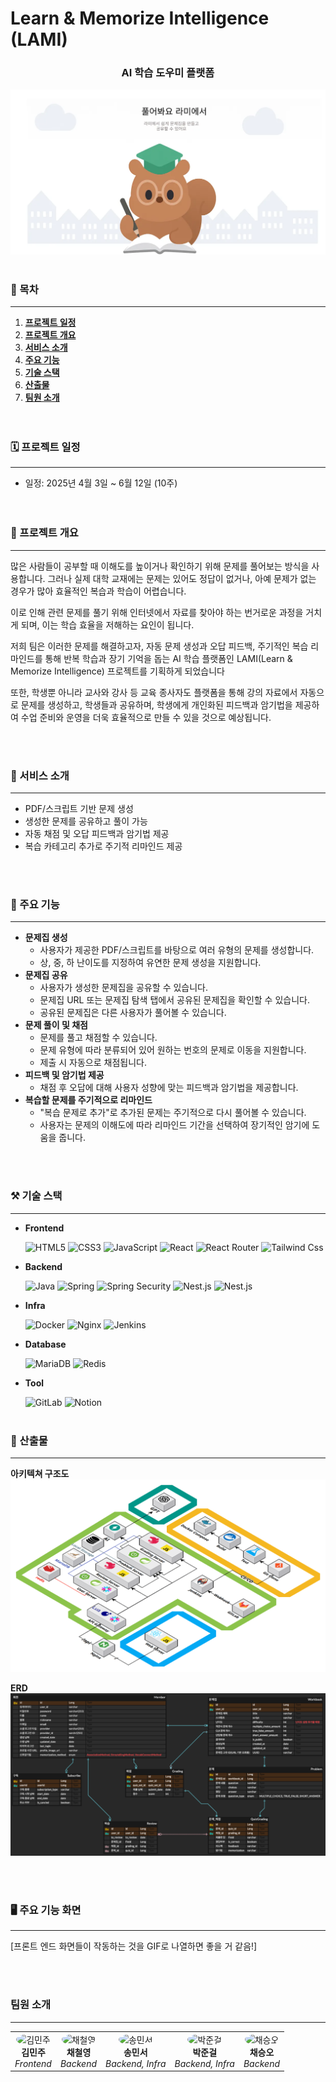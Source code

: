 #  Learn & Memorize Intelligence (LAMI)

<h3 align=center>AI 학습 도우미 플랫폼</h3>
<div style="text-align: center"><img src="./images/LAMI.png" alt="LAMI"></div>

<br>

### 📜 목차 

---

1. [**프로젝트 일정**](#1)
2. [**프로젝트 개요**](#2)
3. [**서비스 소개**](#3)
4. [**주요 기능**](#4)
5. [**기술 스택**](#5)
6. [**산출물**](#6)
7. [**팀원 소개**](#7)
   <br><br><br>

<div id="1"></div>

### 🗓️ 프로젝트 일정

---

- 일정: 2025년 4월 3일 ~ 6월 12일 (10주)
  <br><br><br>

<div id="1"></div>

### 🔎 프로젝트 개요

---
많은 사람들이 공부할 때 이해도를 높이거나 확인하기 위해 문제를 풀어보는 방식을 사용합니다. 그러나 실제 대학 교재에는 문제는 있어도 정답이 없거나, 아예 문제가 없는 경우가 많아 효율적인 복습과 학습이 어렵습니다.

이로 인해 관련 문제를 풀기 위해 인터넷에서 자료를 찾아야 하는 번거로운 과정을 거치게 되며, 이는 학습 효율을 저해하는 요인이 됩니다.

저희 팀은 이러한 문제를 해결하고자, 자동 문제 생성과 오답 피드백, 주기적인 복습 리마인드를 통해 반복 학습과 장기 기억을 돕는 AI 학습 플랫폼인 LAMI(Learn & Memorize Intelligence) 프로젝트를 기획하게 되었습니다

또한, 학생뿐 아니라 교사와 강사 등 교육 종사자도 플랫폼을 통해 강의 자료에서 자동으로 문제를 생성하고, 학생들과 공유하며, 학생에게 개인화된 피드백과 암기법을 제공하여 수업 준비와 운영을 더욱 효율적으로 만들 수 있을 것으로 예상됩니다.

<br><br>

<div id="2"></div>

### 🔎 서비스 소개

---


- PDF/스크립트 기반 문제 생성
- 생성한 문제를 공유하고 풀이 가능
- 자동 채점 및 오답 피드백과 암기법 제공
- 복습 카테고리 추가로 주기적 리마인드 제공

<br><br>

<div id="3"></div>

### 🔎 주요 기능

---

- **문제집 생성**
  - 사용자가 제공한 PDF/스크립트를 바탕으로 여러 유형의 문제를 생성합니다. 
  - 상, 중, 하 난이도를 지정하여 유연한 문제 생성을 지원합니다.
- **문제집 공유**
  - 사용자가 생성한 문제집을 공유할 수 있습니다. 
  - 문제집 URL 또는 문제집 탐색 탭에서 공유된 문제집을 확인할 수 있습니다.
  - 공유된 문제집은 다른 사용자가 풀어볼 수 있습니다. 
- **문제 풀이 및 채점**
  - 문제를 풀고 채점할 수 있습니다. 
  - 문제 유형에 따라 분류되어 있어 원하는 번호의 문제로 이동을 지원합니다.
  - 제출 시 자동으로 채점됩니다. 
- **피드백 및 암기법 제공**
  - 채점 후 오답에 대해 사용자 성향에 맞는 피드백과 암기법을 제공합니다.
- **복습할 문제를 주기적으로 리마인드**
  - "복습 문제로 추가"로 추가된 문제는 주기적으로 다시 풀어볼 수 있습니다.
  - 사용자는 문제의 이해도에 따라 리마인드 기간을 선택하여 장기적인 암기에 도움을 줍니다.

<br><br>

<div id="4"></div>

### ⚒️ 기술 스택

---


- **Frontend**

  ![HTML5](https://img.shields.io/badge/HTML5-E34F26?style=for-the-badge&logo=html5&logoColor=white)
  ![CSS3](https://img.shields.io/badge/CSS3-1572B6?style=for-the-badge&logo=css3&logoColor=white)
  ![JavaScript](https://img.shields.io/badge/javascript-F7DF1E?style=for-the-badge&logo=javascript&logoColor=black)
  ![React](https://img.shields.io/badge/react-61DAFB?style=for-the-badge&logo=react&logoColor=black)
  ![React Router](https://img.shields.io/badge/React_Router-CA4245?style=for-the-badge&logo=react-router&logoColor=white)
  ![Tailwind Css](https://img.shields.io/badge/Tailwind-38B2AC?style=for-the-badge&logo=tailwind-css&logoColor=white)

- **Backend**

  ![Java](https://img.shields.io/badge/java-007396?style=for-the-badge&logo=java&logoColor=white)
  ![Spring](https://img.shields.io/badge/spring-6DB33F?style=for-the-badge&logo=spring&logoColor=white)
  ![Spring Security](https://img.shields.io/badge/spring_security-6DB33F?style=for-the-badge&logo=spring_security&logoColor=white)
  ![Nest.js](https://img.shields.io/badge/-NestJs-ea2845?style=for-the-badge&logo=nestjs&logoColor=white)
  ![Nest.js](https://img.shields.io/badge/FastAPI-005571?style=for-the-badge&logo=fastapi)
- **Infra**

  ![Docker](https://img.shields.io/badge/Docker-2496ED?style=for-the-badge&logo=docker&logoColor=white)
  ![Nginx](https://img.shields.io/badge/nginx-009639?style=for-the-badge&logo=nginx&logoColor=white)
  ![Jenkins](https://img.shields.io/badge/jenkins-D24939?style=for-the-badge&logo=jenkins&logoColor=white)

- **Database**

  ![MariaDB](https://img.shields.io/badge/MariaDB-003545?style=for-the-badge&logo=mariadb&logoColor=white)
  ![Redis](https://img.shields.io/badge/redis-FF4438?style=for-the-badge&logo=redis&logoColor=white)

- **Tool**

  ![GitLab](https://img.shields.io/badge/gitlab-FC6D26?style=for-the-badge&logo=gitlab&logoColor=white)
  ![Notion](https://img.shields.io/badge/notion-000000?style=for-the-badge&logo=notion&logoColor=white)
  <br><br>

<div id="5"></div>

### 📜 산출물

---


**아키텍쳐 구조도**
![아키텍쳐](images/Architecture.png)

**ERD**
![ERD](images/erd.png)

<br><br>

<div id="6"></div>

### 🖥️ 주요 기능 화면

---


[프론트 엔드 화면들이 작동하는 것을 GIF로 나열하면 좋을 거 같음!]


<br><br>

<div id="7"></div>

### 팀원 소개

---

<table>
  <tr>
    <td align="center">
      <img src="" width="100px" height="100px" style="border-radius:50%;" alt="김민주"/><br />
      <b>김민주</b><br />
      <i>Frontend</i>
    </td>
    <td align="center">
      <img src="./" width="100px" height="100px" style="border-radius:50%;" alt="채철영"/><br />
      <b>채철영</b><br />
      <i>Backend</i>
    </td>
    <td align="center">
      <img src="./" width="100px" height="100px" style="border-radius:50%;" alt="송민서"/><br />
      <b>송민서</b><br />
      <i>Backend, Infra</i>
    </td>
    <td align="center">
      <img src="./g" width="100px" height="100px" style="border-radius:50%;" alt="박준걸"/><br />
      <b>박준걸</b><br />
      <i>Backend, Infra</i>
    </td>
    <td align="center">
      <img src="./" width="100px" height="100px" style="border-radius:50%;" alt="채승오"/><br />
      <b>채승오</b><br />
      <i>Backend</i>
    </td>
  </tr>
</table>
